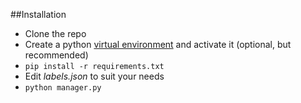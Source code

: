 ##Installation

* Clone the repo
* Create a python [virtual environment](http://docs.python-guide.org/en/latest/dev/virtualenvs/) and activate it (optional, but recommended)
* ```pip install -r requirements.txt```
* Edit _labels.json_ to suit your needs
* ```python manager.py```